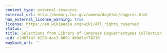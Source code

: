 ```yaml
---
content_type: external-resource
external_url: http://memory.loc.gov/ammem/daghtml/dagpres.html
has_external_license_warning: true
license: https://en.wikipedia.org/wiki/All_rights_reserved
status: ''
title: Selections from Library of Congress Daguerreotypes Collection
uid: e2d07f4f-b220-4ee3-8692-4b9d7ef74210
wayback_url: ''
---
```

